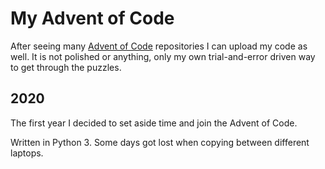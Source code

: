 # My Advent of Code

After seeing many [Advent of Code](https://adventofcode.com/) repositories I can upload my code as well. It is not polished or anything, only my own trial-and-error driven way to get through the puzzles.

## 2020

The first year I decided to set aside time and join the Advent of Code.

Written in Python 3. Some days got lost when copying between different laptops.
